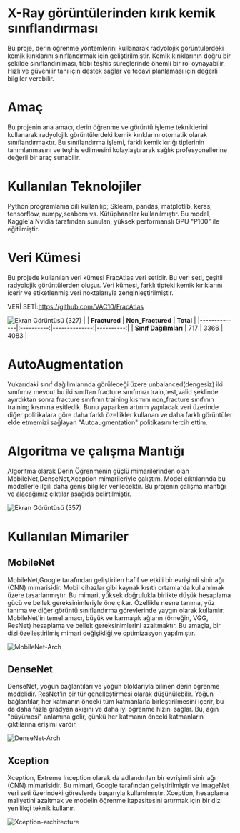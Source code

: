 # X-Ray görüntülerinden kırık kemik sınıflandırması
Bu proje, derin öğrenme yöntemlerini kullanarak radyolojik görüntülerdeki kemik kırıklarını sınıflandırmak için geliştirilmiştir. Kemik kırıklarının doğru bir şekilde sınıflandırılması, tıbbi teşhis süreçlerinde önemli bir rol oynayabilir, Hızlı ve güvenilir tanı için destek sağlar ve tedavi planlaması için değerli bilgiler verebilir.



# Amaç
Bu projenin ana amacı, derin öğrenme ve görüntü işleme tekniklerini kullanarak radyolojik görüntülerdeki kemik kırıklarını otomatik olarak sınıflandırmaktır. Bu sınıflandırma işlemi, farklı kemik kırığı tiplerinin tanımlanmasını ve teşhis edilmesini kolaylaştırarak sağlık profesyonellerine değerli bir araç sunabilir.

# Kullanılan Teknolojiler
Python programlama dili kullanılıp; Sklearn, pandas, matplotlib, keras, tensorflow, numpy,seaborn vs. Kütüphaneler kullanılmıştır.
Bu model, Kaggle'a Nvidia tarafından sunulan, yüksek performanslı GPU "P100" ile eğitilmiştir.

# Veri Kümesi
Bu projede kullanılan veri kümesi FracAtlas veri setidir. Bu veri seti, çeşitli radyolojik görüntülerden oluşur. Veri kümesi, farklı tipteki kemik kırıklarını içerir ve etiketlenmiş veri noktalarıyla zenginleştirilmiştir.


VERİ SETİ:https://github.com/VAC10/FracAtlas

![Ekran Görüntüsü (327)](https://github.com/VAC10/Fracture-Classification-Project/assets/81007065/3ca943dc-4a72-4837-9381-24147dd3d519)
|      | **Fractured** | **Non_Fractured** | **Total** |
|--------------|:----------:|--------------:|----------:|
| **Sınıf Dağılımları**    |    717    |  3366 |      4083 |



# AutoAugmentation
Yukarıdaki sınıf dağılımlarında görüleceği üzere unbalanced(dengesiz) iki sınıfımız mevcut bu iki sınıftan fracture sınıfımızı train,test,valid şeklinde ayırdıktan sonra fracture sınıfının training kısmını non_fracture sınıfının training kısmına eşitledik. Bunu yaparken artırım yapılacak veri üzerinde diğer politikalara göre daha farklı özellikler kullanan ve daha farklı görüntüler elde etmemizi sağlayan  "Autoaugmentation" politikasını tercih ettim.

# Algoritma ve çalışma Mantığı
Algoritma olarak Derin Öğrenmenin güçlü  mimarilerinden olan
MobileNet,DenseNet,Xception mimarileriyle çalıştım. Model çıktılarında bu modellerle ilgili daha geniş bilgiler verilecektir.
Bu projenin çalışma mantığı ve alacağımız çıktılar aşağıda belirtilmiştir.

![Ekran Görüntüsü (357)](https://github.com/VAC10/Fracture-Classification-Project/assets/81007065/96e82260-e3ba-4ecc-9c6f-aa32dc637c9e)


# Kullanılan Mimariler


## MobileNet
MobileNet,Google tarafından geliştirilen hafif ve etkili bir evrişimli sinir ağı (CNN) mimarisidir. Mobil cihazlar gibi kaynak kısıtlı ortamlarda kullanılmak üzere tasarlanmıştır. Bu mimari, yüksek doğrulukla birlikte düşük hesaplama gücü ve bellek gereksinimleriyle öne çıkar. Özellikle nesne tanıma, yüz tanıma ve diğer görüntü sınıflandırma görevlerinde yaygın olarak kullanılır. MobileNet'in temel amacı, büyük ve karmaşık ağların (örneğin, VGG, ResNet) hesaplama ve bellek gereksinimlerini azaltmaktır. Bu amaçla, bir dizi özelleştirilmiş mimari değişikliği ve optimizasyon yapılmıştır.

![MobileNet-Arch](https://github.com/VAC10/Fracture-Classification-Project/assets/81007065/4acd9417-a9a6-4da7-a6e8-07579f3b1de4)


## DenseNet
DenseNet, yoğun bağlantıları ve yoğun bloklarıyla bilinen derin öğrenme modelidir. ResNet'in bir tür genelleştirmesi olarak düşünülebilir. Yoğun bağlantılar, her katmanın önceki tüm katmanlarla birleştirilmesini içerir, bu da daha fazla gradyan akışını ve daha iyi öğrenme hızını sağlar. Bu, ağın "büyümesi" anlamına gelir, çünkü her katmanın önceki katmanların çıktılarına erişimi vardır.

![DenseNet-Arch](https://github.com/VAC10/Fracture-Classification-Project/assets/81007065/f947509c-087e-442b-a75c-cb3d0151f348)

## Xception
Xception, Extreme Inception olarak da adlandırılan bir evrişimli sinir ağı (CNN) mimarisidir. Bu mimari, Google tarafından geliştirilmiştir ve ImageNet veri seti üzerindeki görevlerde başarıyla kullanılmıştır. Xception, hesaplama maliyetini azaltmak ve modelin öğrenme kapasitesini artırmak için bir dizi yenilikçi teknik kullanır.

![Xception-architecture](https://github.com/VAC10/Fracture-Classification-Project/assets/81007065/facfb069-0a3d-45dc-a9b8-c7726fe9c5ef)



